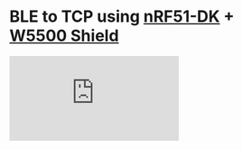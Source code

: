 # BLE to TCP using [nRF51-DK](https://www.nordicsemi.com/eng/Products/Bluetooth-low-energy/nRF52-DK) + [W5500 Shield](http://wizwiki.net/wiki/doku.php?id=osh:w5500_ethernet_shield:start)


![nRF51DK + W5500 Shield](http://wizwiki.net/wiki/lib/exe/fetch.php?w=120&h=90&t=1475121179&tok=11e34f&media=osh:cookie:img_5340.jpg "nRF51DK + W5500 Shield")
